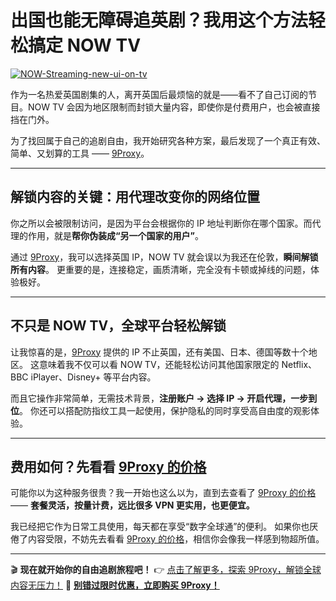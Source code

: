 
# 出国也能无障碍追英剧？我用这个方法轻松搞定 NOW TV

<a href='https://postimg.cc/0bx28dGS' target='_blank'><img src='https://i.postimg.cc/6547fMyM/NOW-Streaming-new-ui-on-tv.webp' border='0' alt='NOW-Streaming-new-ui-on-tv'/></a>

作为一名热爱英国剧集的人，离开英国后最烦恼的就是——看不了自己订阅的节目。NOW TV 会因为地区限制而封锁大量内容，即使你是付费用户，也会被直接挡在门外。

为了找回属于自己的追剧自由，我开始研究各种方案，最后发现了一个真正有效、简单、又划算的工具 —— [9Proxy](https://9proxy.com/?utm_source=Web2.0&utm_medium=Github&utm_id=chloe321)。

---

## 解锁内容的关键：用代理改变你的网络位置

你之所以会被限制访问，是因为平台会根据你的 IP 地址判断你在哪个国家。而代理的作用，就是**帮你伪装成“另一个国家的用户”**。

通过 [9Proxy](https://9proxy.com/?utm_source=Web2.0&utm_medium=Github&utm_id=chloe321)，我可以选择英国 IP，NOW TV 就会误以为我还在伦敦，**瞬间解锁所有内容**。
更重要的是，连接稳定，画质清晰，完全没有卡顿或掉线的问题，体验极好。

---

## 不只是 NOW TV，全球平台轻松解锁

让我惊喜的是，[9Proxy](https://9proxy.com/?utm_source=Web2.0&utm_medium=Github&utm_id=chloe321) 提供的 IP 不止英国，还有美国、日本、德国等数十个地区。
这意味着我不仅可以看 NOW TV，还能轻松访问其他国家限定的 Netflix、BBC iPlayer、Disney+ 等平台内容。

而且它操作非常简单，无需技术背景，**注册账户 → 选择 IP → 开启代理，一步到位**。
你还可以搭配防指纹工具一起使用，保护隐私的同时享受高自由度的观影体验。

---

## 费用如何？先看看 [9Proxy 的价格](https://9proxy.com/pricing?utm_source=Web2.0&utm_medium=Github&utm_id=chloe321)

可能你以为这种服务很贵？我一开始也这么以为，直到去查看了 [9Proxy 的价格](https://9proxy.com/pricing?utm_source=Web2.0&utm_medium=Github&utm_id=chloe321) ——
**套餐灵活，按量计费，远比很多 VPN 更实用，也更便宜。**

我已经把它作为日常工具使用，每天都在享受“数字全球通”的便利。
如果你也厌倦了内容受限，不妨先去看看 [9Proxy 的价格](https://9proxy.com/pricing?utm_source=Web2.0&utm_medium=Github&utm_id=chloe321)，相信你会像我一样感到物超所值。

---

🎬 **现在就开始你的自由追剧旅程吧！**
👉 [点击了解更多，探索 9Proxy，解锁全球内容无压力！](https://9proxy.com/?utm_source=Web2.0&utm_medium=Github&utm_id=chloe321)
📢 **[别错过限时优惠，立即购买 9Proxy！](https://9proxy.com/pricing?utm_source=Web2.0&utm_medium=Github&utm_id=chloe321)**




